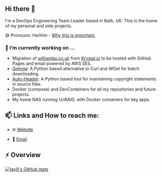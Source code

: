 <!--
**laywill/laywill** is a ✨ _special_ ✨ repository because its `README.md` (this file) appears on your GitHub profile.
-->

## Hi there 👋

I'm a DevOps Engineering Team Leader based in Bath, UK. This is the home of my personal and side projects.

😄 Pronouns: He/Him - [Why this is important.](https://medium.com/gender-inclusivit/why-i-put-pronouns-on-my-email-signature-and-linkedin-profile-and-you-should-too-d3dc942c8743)

### 🔭 I’m currently working on ...

- Migration of [williamlay.co.uk](https://www.williamlay.co.uk) from [Krystal.io](https://krystal.io) to be hosted with GitHub Pages and email powered by AWS SES.
- [Gimmie](https://github.com/laywill/gimmie): A Python based alternative to Curl and WGet for batch downloading.
- [Auto-Header](https://github.com/laywill/Auto-Header): A Python based tool for maintaining copyright statements in source files.
- Docker (compose) and DevContainers for all my repositories and future projects.
- My home NAS running UnRAID, with Docker containers for key apps.

<!--
- 🌱 I’m currently learning ...
- 👯 I’m looking to collaborate on ...
- 🤔 I’m looking for help with ...
- 💬 Ask me about ...
- ⚡ Fun fact: ...
-->

## 📫 Links and How to reach me:

- 🌐 [Website](https://williamlay.co.uk)

- 📧 [Email](mailto:hello@williamlay.co.uk)


## ⚡ Overview

[![layill's GitHub stats](https://github-readme-stats-sigma-five.vercel.app/api?username=laywill&show_icons=true&theme=tokyonight)](https://github.com/laywill)

<!--
## Support

[![ko-fi](https://www.ko-fi.com/img/githubbutton_sm.svg)](https://ko-fi.com/##USERNAME##)
[![Buy me a coffee][buymeacoffee-shield]][buymeacoffee]

[buymeacoffee]: https://www.buymeacoffee.com/devzwf
[buymeacoffee-shield]: https://www.buymeacoffee.com/assets/img/custom_images/orange_img.png
-->

